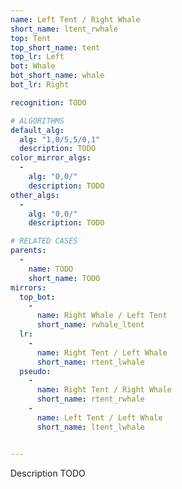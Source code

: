 ```yaml
---
name: Left Tent / Right Whale
short_name: ltent_rwhale
top: Tent
top_short_name: tent
top_lr: Left
bot: Whale
bot_short_name: whale
bot_lr: Right

recognition: TODO

# ALGORITHMS
default_alg:
  alg: "1,0/5,5/0,1"
  description: TODO
color_mirror_algs:
  -
    alg: "0,0/"
    description: TODO
other_algs:
  -
    alg: "0,0/"
    description: TODO

# RELATED CASES
parents:
  -
    name: TODO
    short_name: TODO
mirrors:
  top_bot:
    -
      name: Right Whale / Left Tent
      short_name: rwhale_ltent
  lr:
    -
      name: Right Tent / Left Whale
      short_name: rtent_lwhale
  pseudo:
    -
      name: Right Tent / Right Whale
      short_name: rtent_rwhale
    -
      name: Left Tent / Left Whale
      short_name: ltent_lwhale


---
```


Description TODO

